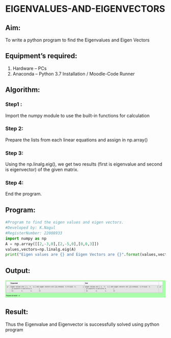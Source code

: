 # EIGENVALUES-AND-EIGENVECTORS
## Aim:
To write a python program to find the Eigenvalues and Eigen Vectors
## Equipment’s required:
1. 	Hardware – PCs
2. 	Anaconda – Python 3.7 Installation / Moodle-Code Runner
## Algorithm:
### Step1 : 
Import the numpy module to use the built-in functions for calculation
### Step 2: 
Prepare the lists from each linear equations and assign in np.array()
### Step 3:
 Using the np.linalg.eig(),  we get two results (first is eigenvalue and second is eigenvector) of the given matrix.
### Step 4: 
End the program.

## Program:
```python
#Program to find the eigen values and eigen vectors.
#Developed by: K.Nagul
#RegisterNumber: 22008933
import numpy as np
A = np.array([[2,-3,0],[2,-5,0],[0,0,3]])
values,vectors=np.linalg.eig(A)
print("Eigen values are {} and Eigen Vectors are {}".format(values,vectors))
```

## Output:
![output](/Screenshot%20from%202022-12-24%2021-21-30.png)

## Result:
Thus the Eigenvalue and Eigenvector is successfully solved using python program
